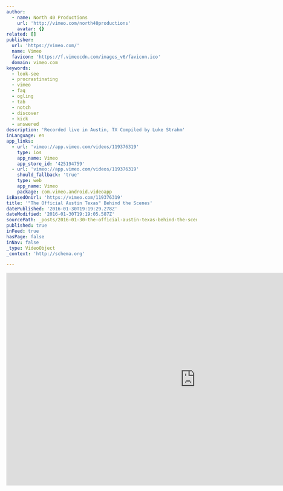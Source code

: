 ```yaml
---
author:
  - name: North 40 Productions
    url: 'http://vimeo.com/north40productions'
    avatar: {}
related: []
publisher:
  url: 'https://vimeo.com/'
  name: Vimeo
  favicon: 'https://f.vimeocdn.com/images_v6/favicon.ico'
  domain: vimeo.com
keywords:
  - look-see
  - procrastinating
  - vimeo
  - faq
  - ogling
  - tab
  - notch
  - discover
  - kick
  - answered
description: 'Recorded live in Austin, TX Compiled by Luke Strahm'
inLanguage: en
app_links:
  - url: 'vimeo://app.vimeo.com/videos/119376319'
    type: ios
    app_name: Vimeo
    app_store_id: '425194759'
  - url: 'vimeo://app.vimeo.com/videos/119376319'
    should_fallback: 'true'
    type: web
    app_name: Vimeo
    package: com.vimeo.android.videoapp
isBasedOnUrl: 'https://vimeo.com/119376319'
title: '"The Official Austin Texas" Behind the Scenes'
datePublished: '2016-01-30T19:19:29.278Z'
dateModified: '2016-01-30T19:19:05.587Z'
sourcePath: _posts/2016-01-30-the-official-austin-texas-behind-the-scenes.md
published: true
inFeed: true
hasPage: false
inNav: false
_type: VideoObject
_context: 'http://schema.org'

---
```

<iframe src="https://cdn.embedly.com/widgets/media.html?src=https%3A%2F%2Fplayer.vimeo.com%2Fvideo%2F119376319&amp;url=https%3A%2F%2Fvimeo.com%2F119376319&amp;image=http%3A%2F%2Fi.vimeocdn.com%2Fvideo%2F506582224_1280.jpg&amp;key=b7d04c9b404c499eba89ee7072e1c4f7&amp;type=text%2Fhtml&amp;schema=vimeo" width="1000" height="563" scrolling="no" frameborder="0" allowfullscreen="allowfullscreen" style=""></iframe>